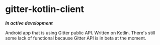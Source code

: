 # gitter-kotlin-client

**_In active development_**

Android app that is using Gitter public API. Written on Kotlin. There's still some lack of functional because Gitter API is in beta at the moment.
